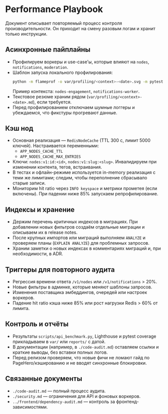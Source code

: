 ﻿# Performance Playbook

Документ описывает повторяемый процесс контроля производительности. Он приходит на смену разовым логам и хранит только инструкции.

## Асинхронные пайплайны
- Профилируем воркеры и use-case'ы, которые влияют на `nodes`, `notifications`, `moderation`.
- Шаблон запуска локального профилирования:
  ```bash
  python -m flameprof -o var/profiling/<context>-<date>.svg -m pytest -- <module>::<test> -q
  ```
  Пример контекста: `nodes-engagement`, `notifications-worker`.
- Текстовое резюме храним рядом (`var/profiling/<context>-<date>.md`), если требуется.
- Перед профилированием отключаем шумные логгеры и убеждаемся, что фикстуры прогревают данные.

## Кэш нод
- Основная реализация — `RedisNodeCache` (TTL 300 с, лимит 5000 ключей). Настраивается переменными:
  - `APP_NODES_CACHE_TTL`
  - `APP_NODES_CACHE_MAX_ENTRIES`
- Ключи: `nodes:v1:id:<id>`, `nodes:v1:slug:<slug>`. Инвалидируем при изменении контента, тегов, встраивания.
- В тестах и офлайн-режиме используется in-memory реализация с теми же лимитами; следим, чтобы переполнение сбрасывало старые записи.
- Мониторим hit ratio через `INFO keyspace` и метрики прометея (если включены). При падении ниже 85% запускаем репрофилирование.

## Индексы и хранение
- Держим перечень критичных индексов в миграциях. При добавлении новых фильтров создаём отдельные миграции и описываем их в release notes.
- После крупных импортов или миграций выполняем `ANALYZE` и проверяем планы (`EXPLAIN ANALYZE`) для проблемных запросов.
- Храним заметки о новых индексах в комментариях миграций и, при необходимости, в ADR.

## Триггеры для повторного аудита
- Регрессия времени ответа `/v1/nodes` или `/v1/notifications` > 20%.
- Новые фильтры в админке, которые меняют шаблоны запросов.
- Изменения поставщика эмбеддингов, очередей или настроек воркеров.
- Падение hit ratio кэша ниже 85% или рост нагрузки Redis > 60% от лимита.

## Контроль и отчёты
- Результаты `scripts/api_benchmark.py`, Lighthouse и pytest coverage прикладываем в `var/` или `reports/` с датой.
- В документации (например, в `./code-audit.md`) оставляем ссылки и краткие выводы, без вставки полных логов.
- Перед релизом проверяем, что новые фичи не ломают гайд по PageHero/кэшированию и не вводят синхронные блокировки.

## Связанные документы
- `./code-audit.md` — полный процесс аудита.
- `./security.md` — ограничения для API и фоновых воркеров.
- `../frontend/dependency-audit.md` — контроль за фронтенд-зависимостями.
